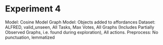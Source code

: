 # Experiment 4
Model: Cosine Model
Graph Model: Objects added to affordances
Dataset: ALFRED, valid_unseen, All Tasks, Max Votes, All Graphs (Includes Partially Observed Graphs, i.e. found during exploration), All actions.
Preprocess: No punctuation, lemmatized
